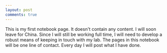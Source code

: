 ```yaml
---
layout: post
comments: true
---
```


This is my first notebook page. It doesn't contain any content. I will soon
leave for China. Since I will still be working full time, I will need to
develop a robust means of keeping in touch with my lab. The pages in this
notebook will be one line of contact. Every day I will post what I have done.
